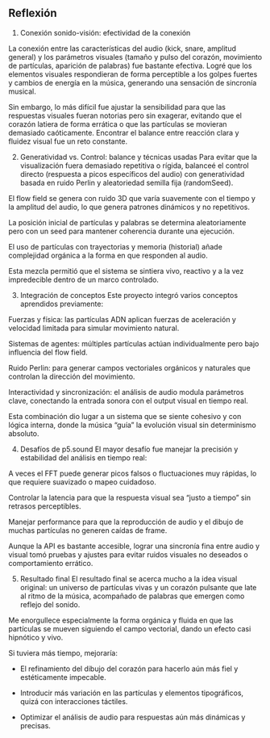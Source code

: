 ## Reflexión

1. Conexión sonido-visión: efectividad de la conexión

La conexión entre las características del audio (kick, snare, amplitud general) y los parámetros visuales (tamaño y pulso del corazón, movimiento de partículas, aparición de palabras) fue bastante efectiva. Logré que los elementos visuales respondieran de forma perceptible a los golpes fuertes y cambios de energía en la música, generando una sensación de sincronía musical.

Sin embargo, lo más difícil fue ajustar la sensibilidad para que las respuestas visuales fueran notorias pero sin exagerar, evitando que el corazón latiera de forma errática o que las partículas se movieran demasiado caóticamente. Encontrar el balance entre reacción clara y fluidez visual fue un reto constante.

2. Generatividad vs. Control: balance y técnicas usadas
Para evitar que la visualización fuera demasiado repetitiva o rígida, balanceé el control directo (respuesta a picos específicos del audio) con generatividad basada en ruido Perlin y aleatoriedad semilla fija (randomSeed).

El flow field se genera con ruido 3D que varía suavemente con el tiempo y la amplitud del audio, lo que genera patrones dinámicos y no repetitivos.

La posición inicial de partículas y palabras se determina aleatoriamente pero con un seed para mantener coherencia durante una ejecución.

El uso de partículas con trayectorias y memoria (historial) añade complejidad orgánica a la forma en que responden al audio.

Esta mezcla permitió que el sistema se sintiera vivo, reactivo y a la vez impredecible dentro de un marco controlado.

3. Integración de conceptos
Este proyecto integró varios conceptos aprendidos previamente:

Fuerzas y física: las partículas ADN aplican fuerzas de aceleración y velocidad limitada para simular movimiento natural.

Sistemas de agentes: múltiples partículas actúan individualmente pero bajo influencia del flow field.

Ruido Perlin: para generar campos vectoriales orgánicos y naturales que controlan la dirección del movimiento.

Interactividad y sincronización: el análisis de audio modula parámetros clave, conectando la entrada sonora con el output visual en tiempo real.

Esta combinación dio lugar a un sistema que se siente cohesivo y con lógica interna, donde la música “guía” la evolución visual sin determinismo absoluto.

4. Desafíos de p5.sound
El mayor desafío fue manejar la precisión y estabilidad del análisis en tiempo real:

A veces el FFT puede generar picos falsos o fluctuaciones muy rápidas, lo que requiere suavizado o mapeo cuidadoso.

Controlar la latencia para que la respuesta visual sea “justo a tiempo” sin retrasos perceptibles.

Manejar performance para que la reproducción de audio y el dibujo de muchas partículas no generen caídas de frame.

Aunque la API es bastante accesible, lograr una sincronía fina entre audio y visual tomó pruebas y ajustes para evitar ruidos visuales no deseados o comportamiento errático.

5. Resultado final
El resultado final se acerca mucho a la idea visual original: un universo de partículas vivas y un corazón pulsante que late al ritmo de la música, acompañado de palabras que emergen como reflejo del sonido.

Me enorgullece especialmente la forma orgánica y fluida en que las partículas se mueven siguiendo el campo vectorial, dando un efecto casi hipnótico y vivo.

Si tuviera más tiempo, mejoraría:

* El refinamiento del dibujo del corazón para hacerlo aún más fiel y estéticamente impecable.

* Introducir más variación en las partículas y elementos tipográficos, quizá con interacciones táctiles.

* Optimizar el análisis de audio para respuestas aún más dinámicas y precisas.

